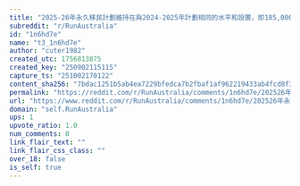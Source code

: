 ```yaml
---
title: "2025-26年永久移民計劃維持在與2024-2025年計劃相同的水平和設置，即185,000個"
subreddit: "r/RunAustralia"
id: "1n6hd7e"
name: "t3_1n6hd7e"
author: "cuter1982"
created_utc: 1756813875
created_key: "250902115115"
capture_ts: "251002170122"
content_sha256: "7bdac1251b5ab4ea7229bfedca7b2fbaf1af962219433ab4fcd8f3f722d81e05"
permalink: "https://reddit.com/r/RunAustralia/comments/1n6hd7e/202526年永久移民計劃維持在與20242025年計劃相同的水平和設置即185000個/"
url: "https://www.reddit.com/r/RunAustralia/comments/1n6hd7e/202526年永久移民計劃維持在與20242025年計劃相同的水平和設置即185000個/"
domain: "self.RunAustralia"
ups: 1
upvote_ratio: 1.0
num_comments: 0
link_flair_text: ""
link_flair_css_class: ""
over_18: false
is_self: true
---
```


